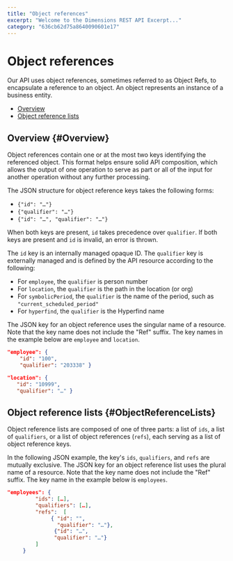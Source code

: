 ```yaml
---
title: "Object references"
excerpt: "Welcome to the Dimensions REST API Excerpt..."
category: "636cb62d75a8640090601e17"
---
```


# Object references

Our API uses object references, sometimes referred to as Object Refs, to encapsulate a reference to an object. An object represents an instance of a business entity.

* [Overview](#Overview)
* [Object reference lists](#ObjectReferenceLists)

## Overview {#Overview}

Object references contain one or at the most two keys identifying the referenced object. This format helps ensure solid API composition, which allows the output of one operation to serve as part or all of the input for another operation without any further processing. 

The JSON structure for object reference keys takes the following forms:

* `{"id": "…"}` 
* `{"qualifier": "…"}`
* `{"id": "…", "qualifier": "…"}`

When both keys are present, `id` takes precedence over `qualifier`. If both keys are present and `id` is invalid, an error is thrown. 

The `id` key is an internally managed opaque ID. The `qualifier` key is externally managed and is defined by the API resource according to the following:

* For `employee`, the `qualifier` is person number
* For `location`, the `qualifier` is the path in the location (or org)
* For `symbolicPeriod`, the `qualifier` is the name of the period, such as `"current_scheduled_period"`
* For `hyperfind`, the `qualifier` is the Hyperfind name

The JSON key for an object reference uses the singular name of a resource. Note that the key name does not include the "Ref" suffix. The key names in the example below are `employee` and `location`. 

``` json
"employee": {
    "id": "100",
    "qualifier": "203338" }

"location": {
   "id": "10999", 
   "qualifier": "…" }
```

## Object reference lists {#ObjectReferenceLists}

Object reference lists are composed of one of three parts: a list of `ids`, a list of `qualifiers`, or a list of object references (`refs`), each serving as a list of object reference keys. 

In the following JSON example, the key's `ids`, `qualifiers`, and `refs` are mutually exclusive. The JSON key for an object reference list uses the plural name of a resource. Note that the key name does not include the "Ref" suffix. The key name in the example below is `employees`. 

``` json
"employees": {
         "ids": […],
         "qualifiers": […],
         "refs":  [
              { "id": "",
                "qualifier": "…"},
               {"id": "…",
               "qualifier": "…"}
         ]
     }
```
